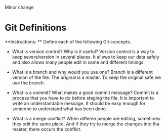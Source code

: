 Minor change

# Git Definitions

**Instructions: ** Define each of the following Git concepts.

* What is version control?  Why is it useful?
 Version control is a way to keep severalversion in several places.
 It allows to keep our data safely and also allows many people edit in same and different timings.

* What is a branch and why would you use one?
 Branch is a different version of the file. The original is a master.
 To keep the original safe we use the branch.

* What is a commit? What makes a good commit message?
 Commit is a process that you have to do before staging the file. 
 It is important to write an understandable message.
 It should be easy enough for someone to understand what has been done.

* What is a merge conflict?
 When differen people are editing, sometimes they edit the same place. And if they try to merge the changes into tha master, there occurs the conflict.
 